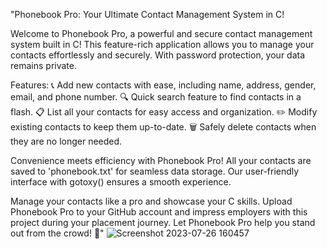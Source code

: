 
"Phonebook Pro: Your Ultimate Contact Management System in C!

Welcome to Phonebook Pro, a powerful and secure contact management system built in C! This feature-rich application allows you to manage your contacts effortlessly and securely. With password protection, your data remains private.

Features:
📞 Add new contacts with ease, including name, address, gender, email, and phone number.
🔍 Quick search feature to find contacts in a flash.
📋 List all your contacts for easy access and organization.
✏️ Modify existing contacts to keep them up-to-date.
🗑️ Safely delete contacts when they are no longer needed.

Convenience meets efficiency with Phonebook Pro! All your contacts are saved to 'phonebook.txt' for seamless data storage. Our user-friendly interface with gotoxy() ensures a smooth experience.

Manage your contacts like a pro and showcase your C skills. Upload Phonebook Pro to your GitHub account and impress employers with this project during your placement journey. Let Phonebook Pro help you stand out from the crowd! 🚀"
![Screenshot 2023-07-26 160457](https://github.com/rohitjagadale123/Phonebook/assets/126160382/f543b975-8d91-47ca-bb02-9e412543d157)



